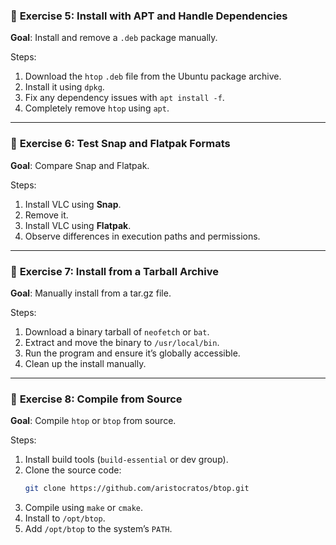 ### 🔸 **Exercise 5: Install with APT and Handle Dependencies**

**Goal**: Install and remove a `.deb` package manually.

Steps:
1. Download the `htop` `.deb` file from the Ubuntu package archive.
2. Install it using `dpkg`.
3. Fix any dependency issues with `apt install -f`.
4. Completely remove `htop` using `apt`.


---

### 🔸 **Exercise 6: Test Snap and Flatpak Formats**

**Goal**: Compare Snap and Flatpak.

Steps:
1. Install VLC using **Snap**.
2. Remove it.
3. Install VLC using **Flatpak**.
4. Observe differences in execution paths and permissions.

---

### 🔸 **Exercise 7: Install from a Tarball Archive**

**Goal**: Manually install from a tar.gz file.

Steps:
1. Download a binary tarball of `neofetch` or `bat`.
2. Extract and move the binary to `/usr/local/bin`.
3. Run the program and ensure it’s globally accessible.
4. Clean up the install manually.

---

### 🔸 **Exercise 8: Compile from Source**

**Goal**: Compile `htop` or `btop` from source.

Steps:
1. Install build tools (`build-essential` or dev group).
2. Clone the source code:
   ```bash
   git clone https://github.com/aristocratos/btop.git
   ```
3. Compile using `make` or `cmake`.
4. Install to `/opt/btop`.
5. Add `/opt/btop` to the system’s `PATH`.